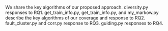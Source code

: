 We share the key algorithms of our proposed approach.
diversity.py responses to RQ1.
get_train_info.py, get_train_info.py, and my_markow.py describe the key algorithms of our coverage and response to RQ2. 
fault_cluster.py and corr.py response to RQ3.
guiding.py responses to RQ4.
